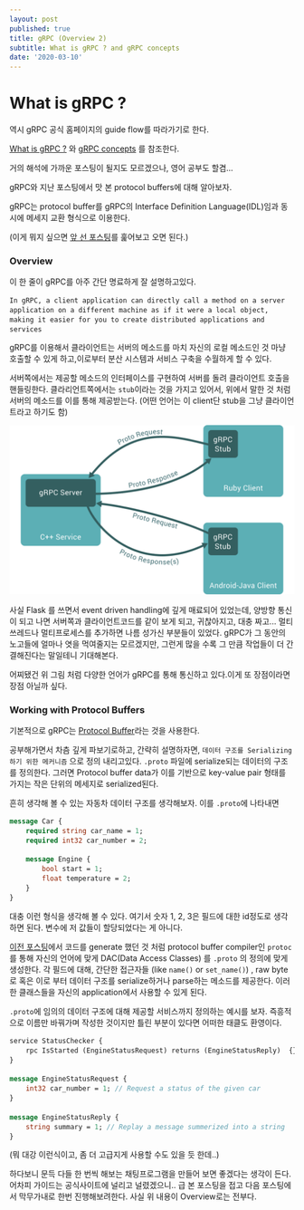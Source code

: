 ```yaml
---
layout: post
published: true
title: gRPC (Overview 2)
subtitle: What is gRPC ? and gRPC concepts
date: '2020-03-10'
---
```


# What is gRPC ?

역시 gRPC 공식 홈페이지의 guide flow를 따라가기로 한다. 

[What is gRPC ?](https://grpc.io/docs/guides/) 와 [gRPC concepts](https://grpc.io/docs/guides/concepts/) 를 참조한다.

거의 해석에 가까운 포스팅이 될지도 모르겠으나, 영어 공부도 할겸... 



gRPC와 지난 포스팅에서 맛 본 protocol buffers에 대해 알아보자.

gRPC는 protocol buffer를 gRPC의 Interface Definition Language(IDL)임과 동시에 메세지 교환 형식으로 이용한다.

(이게 뭐지 싶으면 [앞 선 포스팅](./2020-03-12-grpc.md)를 훑어보고 오면 된다.)



### Overview

이 한 줄이 gRPC를 아주 간단 명료하게 잘 설명하고있다.

`In gRPC, a client application can directly call a method on a server application on a different machine as if it were a local object, making it easier for you to create distributed applications and services`

gRPC를 이용해서 클라이언트는 서버의 메소드를 마치 자신의 로컬 메소드인 것 마냥 호출할 수 있게 하고,이로부터 분산 시스템과 서비스 구축을 수월하게 할 수 있다.



서버쪽에서는 제공할 메소드의 인터페이스를 구현하여 서버를 돌려 클라이언트 호출을 핸들링한다. 클라리언트쪽에서는 `stub`이라는 것을 가지고 있어서, 위에서 말한 것 처럼 서버의 메소드를 이를 통해 제공받는다. (어떤 언어는 이 client단 stub을 그냥 클라이언트라고 하기도 함)

![grpc](../assets/images/landing-2.svg)

사실 Flask 를 쓰면서 event driven handling에 깊게 매료되어 있었는데, 양방향 통신이 되고 나면 서버쪽과 클라이언트코드를 같이 보게 되고, 귀찮아지고, 대충 짜고... 멀티쓰레드나 멀티프로세스를 추가하면 나름 성가신 부분들이 있었다. gRPC가 그 동안의 노고들에 얼마나 엿을 먹여줄지는 모르겠지만, 그런게 많을 수록 그 만큼 작업들이 더 간결해진다는 말일테니 기대해본다.



어찌됐건 위 그림 처럼 다양한 언어가 gRPC를 통해 통신하고 있다.이게 또 장점이라면 장점 아닐까 싶다.



### Working with Protocol Buffers

기본적으로 gRPC는 [Protocol Buffer](https://developers.google.com/protocol-buffers/docs/overview)라는 것을 사용한다. 

공부해가면서 차츰 깊게 파보기로하고, 간략히 설명하자면, `데이터 구조를 Serializing하기 위한 메커니즘` 으로 정의 내리고있다. `.proto` 파일에 serialize되는 데이터의 구조를 정의한다. 그러면 Protocol buffer data가 이를 기반으로 key-value pair 형태를 가지는 작은 단위의 메세지로 serialized된다. 



흔히 생각해 볼 수 있는 자동차 데이터 구조를 생각해보자. 이를 `.proto`에 나타내면

```protobuf
message Car {
	required string car_name = 1;
	required int32 car_number = 2;
	
	message Engine {
		bool start = 1;
		float temperature = 2;
	}
}
```

대충 이런 형식을 생각해 볼 수 있다. 여기서 숫자 1, 2, 3은 필드에 대한 id정도로 생각하면 된다. 변수에 저 값들이 할당되었다는 게 아니다.

[이전 포스팅](./2020-03-12-grpc.md)에서 코드를 generate 했던 것 처럼 protocol buffer compiler인 `protoc`를 통해 자신의 언어에 맞게 DAC(Data Access Classes) 를 `.proto` 의 정의에 맞게 생성한다. 각 필드에 대해, 간단한 접근자들 (like `name()` or `set_name()`) , raw byte로 혹은 이로 부터 데이터 구조를 serialize하거나 parse하는 메소드를 제공한다. 이러한 클래스들을 자신의 application에서 사용할 수 있게 된다.



`.proto`에 임의의 데이터 구조에 대해 제공할 서비스까지 정의하는 예시를 보자. 즉흥적으로 이름만 바꿔가며 작성한 것이지만 틀린 부분이 있다면 어떠한 태클도 환영이다.

```protobuf
service StatusChecker {
	rpc IsStarted (EngineStatusRequest) returns (EngineStatusReply)	 {}
}

message EngineStatusRequest {
	int32 car_number = 1; // Request a status of the given car
}

message EngineStatusReply {
	string summary = 1; // Replay a message summerized into a string
}
```

(뭐 대강 이런식이고, 좀 더 고급지게 사용할 수도 있을 듯 한데..)



하다보니 문득 다들 한 번씩 해보는 채팅프로그램을 만들어 보면 좋겠다는 생각이 든다. 어차피 가이드는 공식사이트에 널리고 널렸겠으니.. 급 본 포스팅을 접고 다음 포스팅에서 막무가내로 한번 진행해보려한다. 사실 위 내용이 Overview로는 전부다.

















